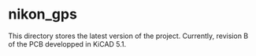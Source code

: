 # nikon_gps

This directory stores the latest version of the project. Currently, revision B of the PCB developped in KiCAD 5.1.
